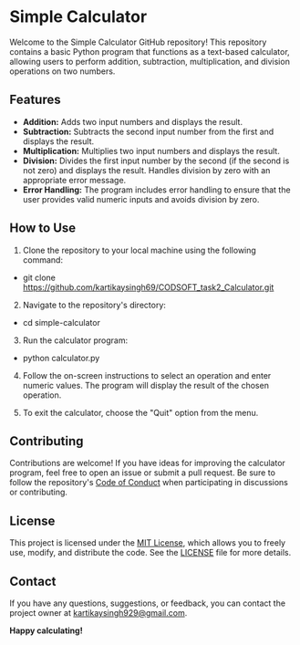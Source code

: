 # Simple Calculator

Welcome to the Simple Calculator GitHub repository! This repository contains a basic Python program that functions as a text-based calculator, allowing users to perform addition, subtraction, multiplication, and division operations on two numbers.

## Features

- **Addition:** Adds two input numbers and displays the result.
- **Subtraction:** Subtracts the second input number from the first and displays the result.
- **Multiplication:** Multiplies two input numbers and displays the result.
- **Division:** Divides the first input number by the second (if the second is not zero) and displays the result. Handles division by zero with an appropriate error message.
- **Error Handling:** The program includes error handling to ensure that the user provides valid numeric inputs and avoids division by zero.

## How to Use

1. Clone the repository to your local machine using the following command:

 * git clone https://github.com/kartikaysingh69/CODSOFT_task2_Calculator.git

2. Navigate to the repository's directory:

 * cd simple-calculator

3. Run the calculator program:

 * python calculator.py

4. Follow the on-screen instructions to select an operation and enter numeric values. The program will display the result of the chosen operation.

5. To exit the calculator, choose the "Quit" option from the menu.

## Contributing

Contributions are welcome! If you have ideas for improving the calculator program, feel free to open an issue or submit a pull request. Be sure to follow the repository's [Code of Conduct](CODE_OF_CONDUCT.md) when participating in discussions or contributing.

## License

This project is licensed under the [MIT License](LICENSE), which allows you to freely use, modify, and distribute the code. See the [LICENSE](LICENSE) file for more details.

## Contact

If you have any questions, suggestions, or feedback, you can contact the project owner at kartikaysingh929@gmail.com.

**Happy calculating!**






